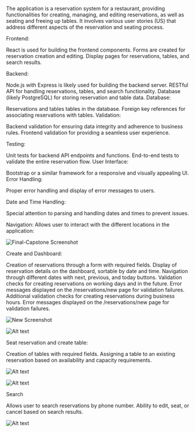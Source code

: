 The application is a reservation system for a restaurant, providing functionalities for creating, managing, and editing reservations, as well as seating and freeing up tables. It involves various user stories (US) that address different aspects of the reservation and seating process. 

Frontend:

React is used for building the frontend components.
Forms are created for reservation creation and editing.
Display pages for reservations, tables, and search results.

Backend:

Node.js with Express is likely used for building the backend server.
RESTful API for handling reservations, tables, and search functionality.
Database (likely PostgreSQL) for storing reservation and table data.
Database:

Reservations and tables tables in the database.
Foreign key references for associating reservations with tables.
Validation:

Backend validation for ensuring data integrity and adherence to business rules.
Frontend validation for providing a seamless user experience.

Testing:

Unit tests for backend API endpoints and functions.
End-to-end tests to validate the entire reservation flow.
User Interface:

Bootstrap or a similar framework for a responsive and visually appealing UI.
Error Handling:

Proper error handling and display of error messages to users.

Date and Time Handling:

Special attention to parsing and handling dates and times to prevent issues.


Navigation:
Allows user to interact with the different locations in the application:

![Final-Capstone Screenshot](Final-Capstone/Screenshot%202024-01-13%20at%202.24.42%20PM.png)



Create and Dashboard:

Creation of reservations through a form with required fields.
Display of reservation details on the dashboard, sortable by date and time.
Navigation through different dates with next, previous, and today buttons.
Validation checks for creating reservations on working days and in the future.
Error messages displayed on the /reservations/new page for validation failures.
Additional validation checks for creating reservations during business hours.
Error messages displayed on the /reservations/new page for validation failures.


![New Screenshot](Final-Capstone/Screenshot%202024-01-13%20at%202.28.30%20PM.png)


![Alt text](<img width="757" alt="Screenshot 2024-01-13 at 2 36 12 PM" src="https://github.com/Jsourie/Final-Capstone/assets/135664388/6749d85b-c55e-4306-a411-a233a98b1305">)




Seat reservation and create table:

Creation of tables with required fields.
Assigning a table to an existing reservation based on availability and capacity requirements.


![Alt text](<img width="757" alt="Screenshot 2024-01-13 at 2 31 03 PM" src="https://github.com/Jsourie/Final-Capstone/assets/135664388/ed5ed70a-f214-40b1-9d8c-c6444ef098fc">)



![Alt text](<img width="757" alt="Screenshot 2024-01-13 at 2 33 57 PM" src="https://github.com/Jsourie/Final-Capstone/assets/135664388/31b5c67e-a06e-42e8-826d-25e8e7dd62e4">)


Search

Allows user to search reservations by phone number.
Ability to edit, seat, or cancel based on search results.


![Alt text](<img width="757" alt="Screenshot 2024-01-13 at 2 37 58 PM" src="https://github.com/Jsourie/Final-Capstone/assets/135664388/2c8f80c6-5c00-491b-8d6f-514792447014">)




